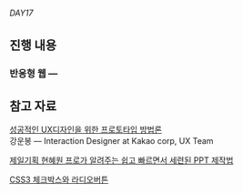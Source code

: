 ###### DAY17

## 진행 내용

### 반응형 웹 —

## 참고 자료

[성공적인 UX디자인을 위한 프로토타입 방법론](http://www.slideshare.net/unbongkang/ux-74229458)<br>
강운봉 — Interaction Designer at Kakao corp, UX Team

[제일기획 현혜원 프로가 알려주는 쉽고 빠르면서 세련된 PPT 제작법](http://www.youngsamsung.com/board/boardView.do?board_seq=40098)

[CSS3 체크박스와 라디오버튼](https://goo.gl/0GbyBk)
